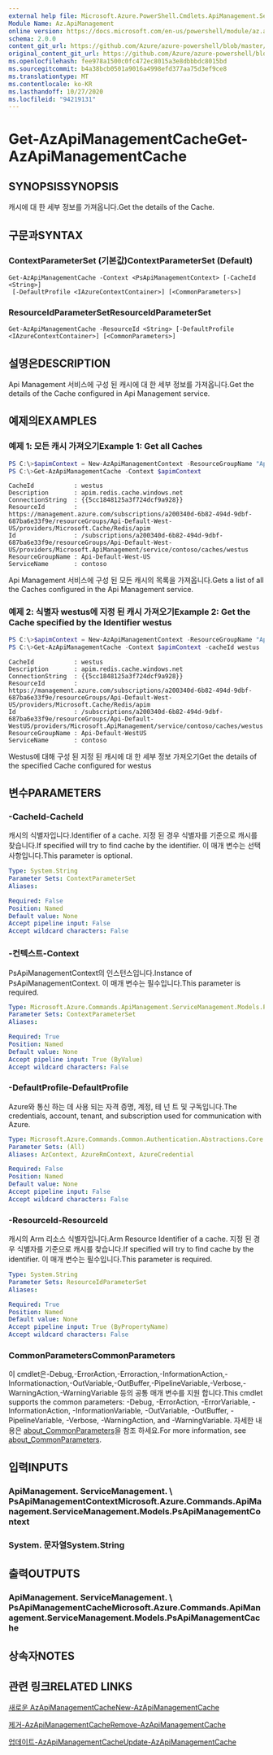 ```yaml
---
external help file: Microsoft.Azure.PowerShell.Cmdlets.ApiManagement.ServiceManagement.dll-Help.xml
Module Name: Az.ApiManagement
online version: https://docs.microsoft.com/en-us/powershell/module/az.apimanagement/get-azapimanagementcache
schema: 2.0.0
content_git_url: https://github.com/Azure/azure-powershell/blob/master/src/ApiManagement/ApiManagement/help/Get-AzApiManagementCache.md
original_content_git_url: https://github.com/Azure/azure-powershell/blob/master/src/ApiManagement/ApiManagement/help/Get-AzApiManagementCache.md
ms.openlocfilehash: fee978a1500c0fc472ec8015a3e8dbbbdc8015bd
ms.sourcegitcommit: b4a38bcb0501a9016a4998efd377aa75d3ef9ce8
ms.translationtype: MT
ms.contentlocale: ko-KR
ms.lasthandoff: 10/27/2020
ms.locfileid: "94219131"
---
```

# <span data-ttu-id="0041f-101">Get-AzApiManagementCache</span><span class="sxs-lookup"><span data-stu-id="0041f-101">Get-AzApiManagementCache</span></span>

## <span data-ttu-id="0041f-102">SYNOPSIS</span><span class="sxs-lookup"><span data-stu-id="0041f-102">SYNOPSIS</span></span>
<span data-ttu-id="0041f-103">캐시에 대 한 세부 정보를 가져옵니다.</span><span class="sxs-lookup"><span data-stu-id="0041f-103">Get the details of the Cache.</span></span>

## <span data-ttu-id="0041f-104">구문과</span><span class="sxs-lookup"><span data-stu-id="0041f-104">SYNTAX</span></span>

### <span data-ttu-id="0041f-105">ContextParameterSet (기본값)</span><span class="sxs-lookup"><span data-stu-id="0041f-105">ContextParameterSet (Default)</span></span>
```
Get-AzApiManagementCache -Context <PsApiManagementContext> [-CacheId <String>]
 [-DefaultProfile <IAzureContextContainer>] [<CommonParameters>]
```

### <span data-ttu-id="0041f-106">ResourceIdParameterSet</span><span class="sxs-lookup"><span data-stu-id="0041f-106">ResourceIdParameterSet</span></span>
```
Get-AzApiManagementCache -ResourceId <String> [-DefaultProfile <IAzureContextContainer>] [<CommonParameters>]
```

## <span data-ttu-id="0041f-107">설명은</span><span class="sxs-lookup"><span data-stu-id="0041f-107">DESCRIPTION</span></span>
<span data-ttu-id="0041f-108">Api Management 서비스에 구성 된 캐시에 대 한 세부 정보를 가져옵니다.</span><span class="sxs-lookup"><span data-stu-id="0041f-108">Get the details of the Cache configured in Api Management service.</span></span>

## <span data-ttu-id="0041f-109">예제의</span><span class="sxs-lookup"><span data-stu-id="0041f-109">EXAMPLES</span></span>

### <span data-ttu-id="0041f-110">예제 1: 모든 캐시 가져오기</span><span class="sxs-lookup"><span data-stu-id="0041f-110">Example 1: Get all Caches</span></span>
```powershell
PS C:\>$apimContext = New-AzApiManagementContext -ResourceGroupName "Api-Default-WestUS" -ServiceName "contoso"
PS C:\>Get-AzApiManagementCache -Context $apimContext
```

```
CacheId           : westus
Description       : apim.redis.cache.windows.net
ConnectionString  : {{5cc1848125a3f724dcf9a928}}
ResourceId        : https://management.azure.com/subscriptions/a200340d-6b82-494d-9dbf-687ba6e33f9e/resourceGroups/Api-Default-West-US/providers/Microsoft.Cache/Redis/apim
Id                : /subscriptions/a200340d-6b82-494d-9dbf-687ba6e33f9e/resourceGroups/Api-Default-West-US/providers/Microsoft.ApiManagement/service/contoso/caches/westus
ResourceGroupName : Api-Default-West-US
ServiceName       : contoso
```

<span data-ttu-id="0041f-111">Api Management 서비스에 구성 된 모든 캐시의 목록을 가져옵니다.</span><span class="sxs-lookup"><span data-stu-id="0041f-111">Gets a list of all the Caches configured in the Api Management service.</span></span>

### <span data-ttu-id="0041f-112">예제 2: 식별자 westus에 지정 된 캐시 가져오기</span><span class="sxs-lookup"><span data-stu-id="0041f-112">Example 2: Get the Cache specified by the Identifier westus</span></span>
```powershell
PS C:\>$apimContext = New-AzApiManagementContext -ResourceGroupName "Api-Default-WestUS" -ServiceName "contoso"
PS C:\>Get-AzApiManagementCache -Context $apimContext -cacheId westus
```

```
CacheId           : westus
Description       : apim.redis.cache.windows.net
ConnectionString  : {{5cc1848125a3f724dcf9a928}}
ResourceId        : https://management.azure.com/subscriptions/a200340d-6b82-494d-9dbf-687ba6e33f9e/resourceGroups/Api-Default-West-US/providers/Microsoft.Cache/Redis/apim
Id                : /subscriptions/a200340d-6b82-494d-9dbf-687ba6e33f9e/resourceGroups/Api-Default-WestUS/providers/Microsoft.ApiManagement/service/contoso/caches/westus
ResourceGroupName : Api-Default-WestUS
ServiceName       : contoso
```

<span data-ttu-id="0041f-113">Westus에 대해 구성 된 지정 된 캐시에 대 한 세부 정보 가져오기</span><span class="sxs-lookup"><span data-stu-id="0041f-113">Get the details of the specified Cache configured for westus</span></span>

## <span data-ttu-id="0041f-114">변수</span><span class="sxs-lookup"><span data-stu-id="0041f-114">PARAMETERS</span></span>

### <span data-ttu-id="0041f-115">-CacheId</span><span class="sxs-lookup"><span data-stu-id="0041f-115">-CacheId</span></span>
<span data-ttu-id="0041f-116">캐시의 식별자입니다.</span><span class="sxs-lookup"><span data-stu-id="0041f-116">Identifier of a cache.</span></span>
<span data-ttu-id="0041f-117">지정 된 경우 식별자를 기준으로 캐시를 찾습니다.</span><span class="sxs-lookup"><span data-stu-id="0041f-117">If specified will try to find cache by the identifier.</span></span>
<span data-ttu-id="0041f-118">이 매개 변수는 선택 사항입니다.</span><span class="sxs-lookup"><span data-stu-id="0041f-118">This parameter is optional.</span></span>

```yaml
Type: System.String
Parameter Sets: ContextParameterSet
Aliases:

Required: False
Position: Named
Default value: None
Accept pipeline input: False
Accept wildcard characters: False
```

### <span data-ttu-id="0041f-119">-컨텍스트</span><span class="sxs-lookup"><span data-stu-id="0041f-119">-Context</span></span>
<span data-ttu-id="0041f-120">PsApiManagementContext의 인스턴스입니다.</span><span class="sxs-lookup"><span data-stu-id="0041f-120">Instance of PsApiManagementContext.</span></span>
<span data-ttu-id="0041f-121">이 매개 변수는 필수입니다.</span><span class="sxs-lookup"><span data-stu-id="0041f-121">This parameter is required.</span></span>

```yaml
Type: Microsoft.Azure.Commands.ApiManagement.ServiceManagement.Models.PsApiManagementContext
Parameter Sets: ContextParameterSet
Aliases:

Required: True
Position: Named
Default value: None
Accept pipeline input: True (ByValue)
Accept wildcard characters: False
```

### <span data-ttu-id="0041f-122">-DefaultProfile</span><span class="sxs-lookup"><span data-stu-id="0041f-122">-DefaultProfile</span></span>
<span data-ttu-id="0041f-123">Azure와 통신 하는 데 사용 되는 자격 증명, 계정, 테 넌 트 및 구독입니다.</span><span class="sxs-lookup"><span data-stu-id="0041f-123">The credentials, account, tenant, and subscription used for communication with Azure.</span></span>

```yaml
Type: Microsoft.Azure.Commands.Common.Authentication.Abstractions.Core.IAzureContextContainer
Parameter Sets: (All)
Aliases: AzContext, AzureRmContext, AzureCredential

Required: False
Position: Named
Default value: None
Accept pipeline input: False
Accept wildcard characters: False
```

### <span data-ttu-id="0041f-124">-ResourceId</span><span class="sxs-lookup"><span data-stu-id="0041f-124">-ResourceId</span></span>
<span data-ttu-id="0041f-125">캐시의 Arm 리소스 식별자입니다.</span><span class="sxs-lookup"><span data-stu-id="0041f-125">Arm Resource Identifier of a cache.</span></span> <span data-ttu-id="0041f-126">지정 된 경우 식별자를 기준으로 캐시를 찾습니다.</span><span class="sxs-lookup"><span data-stu-id="0041f-126">If specified will try to find cache by the identifier.</span></span> <span data-ttu-id="0041f-127">이 매개 변수는 필수입니다.</span><span class="sxs-lookup"><span data-stu-id="0041f-127">This parameter is required.</span></span>

```yaml
Type: System.String
Parameter Sets: ResourceIdParameterSet
Aliases:

Required: True
Position: Named
Default value: None
Accept pipeline input: True (ByPropertyName)
Accept wildcard characters: False
```

### <span data-ttu-id="0041f-128">CommonParameters</span><span class="sxs-lookup"><span data-stu-id="0041f-128">CommonParameters</span></span>
<span data-ttu-id="0041f-129">이 cmdlet은-Debug,-ErrorAction,-Erroraction,-InformationAction,-Informationaction,-OutVariable,-OutBuffer,-PipelineVariable,-Verbose,-WarningAction,-WarningVariable 등의 공통 매개 변수를 지원 합니다.</span><span class="sxs-lookup"><span data-stu-id="0041f-129">This cmdlet supports the common parameters: -Debug, -ErrorAction, -ErrorVariable, -InformationAction, -InformationVariable, -OutVariable, -OutBuffer, -PipelineVariable, -Verbose, -WarningAction, and -WarningVariable.</span></span> <span data-ttu-id="0041f-130">자세한 내용은 [about_CommonParameters](http://go.microsoft.com/fwlink/?LinkID=113216)을 참조 하세요.</span><span class="sxs-lookup"><span data-stu-id="0041f-130">For more information, see [about_CommonParameters](http://go.microsoft.com/fwlink/?LinkID=113216).</span></span>

## <span data-ttu-id="0041f-131">입력</span><span class="sxs-lookup"><span data-stu-id="0041f-131">INPUTS</span></span>

### <span data-ttu-id="0041f-132">ApiManagement. ServiceManagement. \ PsApiManagementContext</span><span class="sxs-lookup"><span data-stu-id="0041f-132">Microsoft.Azure.Commands.ApiManagement.ServiceManagement.Models.PsApiManagementContext</span></span>

### <span data-ttu-id="0041f-133">System. 문자열</span><span class="sxs-lookup"><span data-stu-id="0041f-133">System.String</span></span>

## <span data-ttu-id="0041f-134">출력</span><span class="sxs-lookup"><span data-stu-id="0041f-134">OUTPUTS</span></span>

### <span data-ttu-id="0041f-135">ApiManagement. ServiceManagement. \ PsApiManagementCache</span><span class="sxs-lookup"><span data-stu-id="0041f-135">Microsoft.Azure.Commands.ApiManagement.ServiceManagement.Models.PsApiManagementCache</span></span>

## <span data-ttu-id="0041f-136">상속자</span><span class="sxs-lookup"><span data-stu-id="0041f-136">NOTES</span></span>

## <span data-ttu-id="0041f-137">관련 링크</span><span class="sxs-lookup"><span data-stu-id="0041f-137">RELATED LINKS</span></span>

[<span data-ttu-id="0041f-138">새로운 AzApiManagementCache</span><span class="sxs-lookup"><span data-stu-id="0041f-138">New-AzApiManagementCache</span></span>](./New-AzApiManagementCache.md)

[<span data-ttu-id="0041f-139">제거-AzApiManagementCache</span><span class="sxs-lookup"><span data-stu-id="0041f-139">Remove-AzApiManagementCache</span></span>](./Remove-AzApiManagementCache.md)

[<span data-ttu-id="0041f-140">업데이트-AzApiManagementCache</span><span class="sxs-lookup"><span data-stu-id="0041f-140">Update-AzApiManagementCache</span></span>](./Update-AzApiManagementCache.md)
